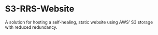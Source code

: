 # S3-RRS-Website
A solution for hosting a self-healing, static website using AWS' S3 storage with reduced redundancy.
